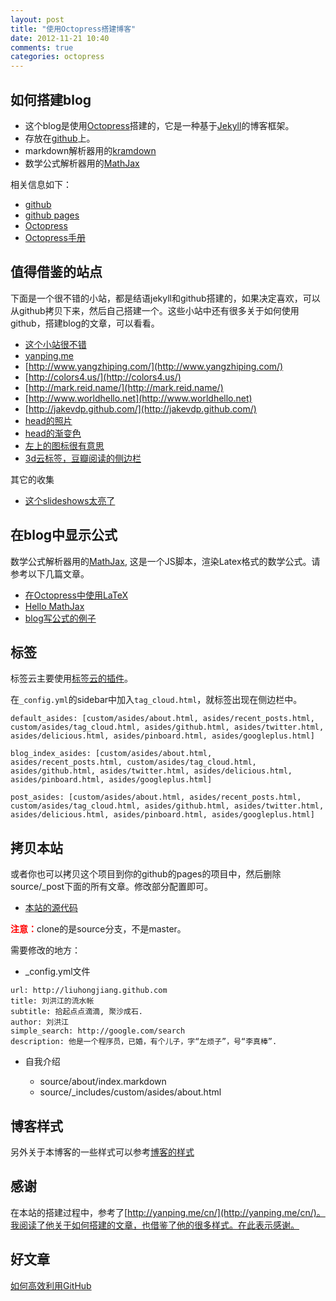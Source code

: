 ```yaml
---
layout: post
title: "使用Octopress搭建博客"
date: 2012-11-21 10:40
comments: true
categories: octopress 
---
```


## 如何搭建blog
* 这个blog是使用[Octopress](http://octopress.org/)搭建的，它是一种基于[Jekyll](https://github.com/mreid/jekyll/)的博客框架。
* 存放在[github](https://github.com/)上。
* markdown解析器用的[kramdown](http://kramdown.rubyforge.org/)
* 数学公式解析器用的[MathJax](http://www.mathjax.org/)

<!-- more -->

相关信息如下：

* [github](https://github.com/)
* [github pages](http://pages.github.com/)
* [Octopress](http://octopress.org/)
* [Octopress手册](http://octopress.org/docs/)


## 值得借鉴的站点

下面是一个很不错的小站，都是结语jekyll和github搭建的，如果决定喜欢，可以从github拷贝下来，然后自己搭建一个。这些小站中还有很多关于如何使用github，搭建blog的文章，可以看看。

* [这个小站很不错](http://luikore.github.com/2011/09/good-things-learned-from-octopress/)
* [yanping.me](http://yanping.me/)
* [http://www.yangzhiping.com/](http://www.yangzhiping.com/)
* [http://colors4.us/](http://colors4.us/)
* [http://mark.reid.name/](http://mark.reid.name/)
* [http://www.worldhello.net](http://www.worldhello.net)
* [http://jakevdp.github.com/](http://jakevdp.github.com/)
* [head的照片](http://threeofakind.ca/blog/2012/06/russells-6-8-months/) 
* [head的渐变色](http://blog.satrex.jp/)
* [左上的图标很有意思](http://mrzhang.me/)
* [3d云标签，豆瓣阅读的侧边栏](http://www.dongwm.com/)

其它的收集

* [这个slideshows太亮了](http://justineo.github.com/slideshows/font/#/)

## 在blog中显示公式

数学公式解析器用的[MathJax](http://www.mathjax.org/), 这是一个JS脚本，渲染Latex格式的数学公式。请参考以下几篇文章。

* [在Octopress中使用LaTeX](http://yanping.me/cn/blog/2012/03/10/octopress-with-latex/)
* [Hello MathJax](http://steshaw.org/blog/2012/02/09/hello-mathjax/)
* [blog写公式的例子](http://jakevdp.github.com/blog/2012/09/05/quantum-python/)

## 标签  

标签云主要使用[标签云的插件](https://github.com/tokkonopapa/octopress-tagcloud)。

在`_config.yml`的sidebar中加入`tag_cloud.html`，就标签出现在侧边栏中。

```
default_asides: [custom/asides/about.html, asides/recent_posts.html, custom/asides/tag_cloud.html, asides/github.html, asides/twitter.html, asides/delicious.html, asides/pinboard.html, asides/googleplus.html]

blog_index_asides: [custom/asides/about.html, asides/recent_posts.html, custom/asides/tag_cloud.html, asides/github.html, asides/twitter.html, asides/delicious.html, asides/pinboard.html, asides/googleplus.html]

post_asides: [custom/asides/about.html, asides/recent_posts.html, custom/asides/tag_cloud.html, asides/github.html, asides/twitter.html, asides/delicious.html, asides/pinboard.html, asides/googleplus.html]
```

## 拷贝本站

或者你也可以拷贝这个项目到你的github的pages的项目中，然后删除source/\_post下面的所有文章。修改部分配置即可。

* [本站的源代码](https://github.com/liuhongjiang/liuhongjiang.github.com)

<strong style="color:red">注意：</strong>clone的是source分支，不是master。

需要修改的地方：

* \_config.yml文件

```
url: http://liuhongjiang.github.com
title: 刘洪江的流水帐
subtitle: 拾起点点滴滴, 聚沙成石.
author: 刘洪江
simple_search: http://google.com/search
description: 他是一个程序员，已婚，有个儿子，字“左烦子”，号“李真棒”.
```

* 自我介绍

	* source/about/index.markdown 
	* source/_includes/custom/asides/about.html

## 博客样式

另外关于本博客的一些样式可以参考[博客的样式](/blog/2012/11/24/blog-styles/)

## 感谢
在本站的搭建过程中，参考了[http://yanping.me/cn/](http://yanping.me/cn/)。我阅读了他关于如何搭建的文章，也借鉴了他的很多样式。在此表示感谢。

## 好文章

[如何高效利用GitHub](http://www.yangzhiping.com/tech/github.html)


